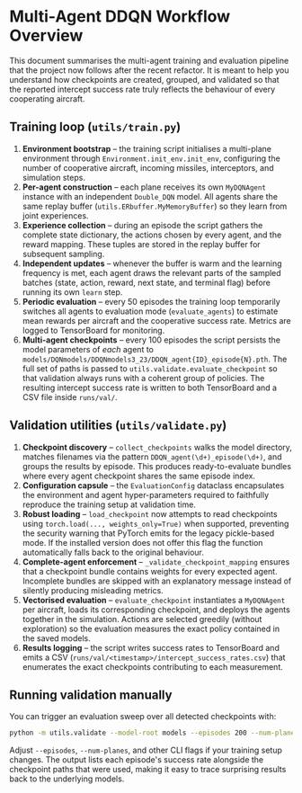 # Multi-Agent DDQN Workflow Overview

This document summarises the multi-agent training and evaluation pipeline that the
project now follows after the recent refactor.  It is meant to help you understand
how checkpoints are created, grouped, and validated so that the reported intercept
success rate truly reflects the behaviour of every cooperating aircraft.

## Training loop (`utils/train.py`)

1. **Environment bootstrap** – the training script initialises a multi-plane
   environment through `Environment.init_env.init_env`, configuring the number of
   cooperative aircraft, incoming missiles, interceptors, and simulation steps.
2. **Per-agent construction** – each plane receives its own `MyDQNAgent` instance
   with an independent `Double_DQN` model.  All agents share the same replay
   buffer (`utils.ERbuffer.MyMemoryBuffer`) so they learn from joint experiences.
3. **Experience collection** – during an episode the script gathers the complete
   state dictionary, the actions chosen by every agent, and the reward mapping.
   These tuples are stored in the replay buffer for subsequent sampling.
4. **Independent updates** – whenever the buffer is warm and the learning
   frequency is met, each agent draws the relevant parts of the sampled batches
   (state, action, reward, next state, and terminal flag) before running its own
   `learn` step.
5. **Periodic evaluation** – every 50 episodes the training loop temporarily
   switches all agents to evaluation mode (`evaluate_agents`) to estimate mean
   rewards per aircraft and the cooperative success rate.  Metrics are logged to
   TensorBoard for monitoring.
6. **Multi-agent checkpoints** – every 100 episodes the script persists the model
   parameters of *each* agent to
   `models/DQNmodels/DDQNmodels3_23/DDQN_agent{ID}_episode{N}.pth`.  The full set
   of paths is passed to `utils.validate.evaluate_checkpoint` so that validation
   always runs with a coherent group of policies.  The resulting intercept success
   rate is written to both TensorBoard and a CSV file inside `runs/val/`.

## Validation utilities (`utils/validate.py`)

1. **Checkpoint discovery** – `collect_checkpoints` walks the model directory,
   matches filenames via the pattern `DDQN_agent(\d+)_episode(\d+)`, and groups the
   results by episode.  This produces ready-to-evaluate bundles where every agent
   checkpoint shares the same episode index.
2. **Configuration capsule** – the `EvaluationConfig` dataclass encapsulates the
   environment and agent hyper-parameters required to faithfully reproduce the
   training setup at validation time.
3. **Robust loading** – `load_checkpoint` now attempts to read checkpoints using
   `torch.load(..., weights_only=True)` when supported, preventing the security
   warning that PyTorch emits for the legacy pickle-based mode.  If the installed
   version does not offer this flag the function automatically falls back to the
   original behaviour.
4. **Complete-agent enforcement** – `_validate_checkpoint_mapping` ensures that a
   checkpoint bundle contains weights for every expected agent.  Incomplete
   bundles are skipped with an explanatory message instead of silently producing
   misleading metrics.
5. **Vectorised evaluation** – `evaluate_checkpoint` instantiates a `MyDQNAgent`
   per aircraft, loads its corresponding checkpoint, and deploys the agents
   together in the simulation.  Actions are selected greedily (without exploration)
   so the evaluation measures the exact policy contained in the saved models.
6. **Results logging** – the script writes success rates to TensorBoard and emits
   a CSV (`runs/val/<timestamp>/intercept_success_rates.csv`) that enumerates the
   exact checkpoints contributing to each measurement.

## Running validation manually

You can trigger an evaluation sweep over all detected checkpoints with:

```bash
python -m utils.validate --model-root models --episodes 200 --num-planes 2
```

Adjust `--episodes`, `--num-planes`, and other CLI flags if your training setup
changes.  The output lists each episode's success rate alongside the checkpoint
paths that were used, making it easy to trace surprising results back to the
underlying models.
